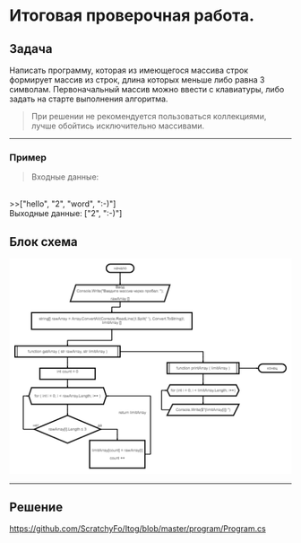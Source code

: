 # Итоговая проверочная работа.

## Задача
Написать программу, которая из имеющегося массива строк формирует массив из строк, длина которых меньше либо равна 3 символам. Первоначальный массив можно ввести с клавиатуры, либо задать на старте выполнения алгоритма. 
 >При решении не рекомендуется пользоваться коллекциями, лучше обойтись исключительно массивами.
***
### Пример
>Входные данные:
<br>
>>["hello", "2", "word", ":-)"]
<br>
Выходные данные:
["2", ":-)"]


## Блок схема
![Блок схема](https://github.com/ScratchyFo/Itog/blob/master/diagram.png)
***

## Решение
https://github.com/ScratchyFo/Itog/blob/master/program/Program.cs
